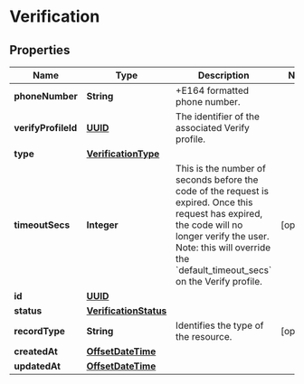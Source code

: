 

# Verification

## Properties

Name | Type | Description | Notes
------------ | ------------- | ------------- | -------------
**phoneNumber** | **String** | +E164 formatted phone number. | 
**verifyProfileId** | [**UUID**](UUID.md) | The identifier of the associated Verify profile. | 
**type** | [**VerificationType**](VerificationType.md) |  | 
**timeoutSecs** | **Integer** | This is the number of seconds before the code of the request is expired. Once this request has expired, the code will no longer verify the user. Note: this will override the &#x60;default_timeout_secs&#x60; on the Verify profile. |  [optional]
**id** | [**UUID**](UUID.md) |  | 
**status** | [**VerificationStatus**](VerificationStatus.md) |  | 
**recordType** | **String** | Identifies the type of the resource. |  [optional]
**createdAt** | [**OffsetDateTime**](OffsetDateTime.md) |  | 
**updatedAt** | [**OffsetDateTime**](OffsetDateTime.md) |  | 




